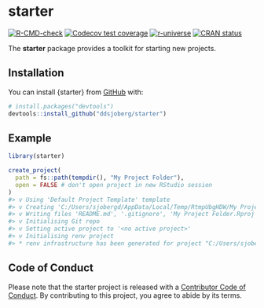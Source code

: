 
<!-- README.md is generated from README.Rmd. Please edit that file -->

# starter

<!-- badges: start -->

[![R-CMD-check](https://github.com/ddsjoberg/starter/workflows/R-CMD-check/badge.svg)](https://github.com/ddsjoberg/starter/actions)
[![Codecov test
coverage](https://codecov.io/gh/ddsjoberg/starter/branch/main/graph/badge.svg)](https://codecov.io/gh/ddsjoberg/starter?branch=main)
[![r-universe](https://ddsjoberg.r-universe.dev/badges/starter)](https://ddsjoberg.r-universe.dev/ui#builds)
[![CRAN
status](https://www.r-pkg.org/badges/version/starter)](https://CRAN.R-project.org/package=starter)
<!-- badges: end -->

The **starter** package provides a toolkit for starting new projects.

## Installation

You can install {starter} from
[GitHub](https://github.com/ddsjoberg/starter) with:

``` r
# install.packages("devtools")
devtools::install_github("ddsjoberg/starter")
```

## Example

``` r
library(starter)

create_project(
  path = fs::path(tempdir(), "My Project Folder"),
  open = FALSE # don't open project in new RStudio session
)
#> v Using 'Default Project Template' template
#> v Creating 'C:/Users/sjobergd/AppData/Local/Temp/RtmpUbgHDW/My Project Folder/'
#> v Writing files 'README.md', '.gitignore', 'My Project Folder.Rproj'
#> v Initialising Git repo
#> v Setting active project to '<no active project>'
#> v Initialising renv project
#> * renv infrastructure has been generated for project "C:/Users/sjobergd/AppData/Local/Temp/RtmpUbgHDW/My Project Folder".
```

## Code of Conduct

Please note that the starter project is released with a [Contributor
Code of
Conduct](https://contributor-covenant.org/version/2/0/CODE_OF_CONDUCT.html).
By contributing to this project, you agree to abide by its terms.
